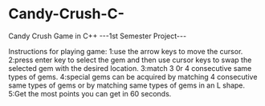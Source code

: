 # Candy-Crush-C-
Candy Crush Game in C++
---1st Semester Project---

Instructions for playing game:
1:use the arrow keys to move the cursor.
2:press enter key to select the gem and then use cursor keys to swap the selected gem with the desired location.
3:match 3 0r 4 consecutive same types of gems.
4:special gems can be acquired by matching 4 consecutive same types of gems or by matching same types of gems in an L shape.
5:Get the most points you can get in 60 seconds. 

